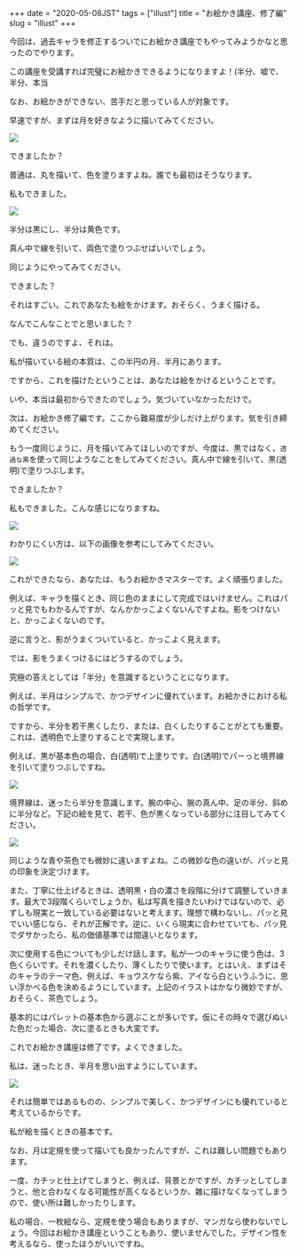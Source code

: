 +++
date = "2020-05-08JST"
tags = ["illust"]
title = "お絵かき講座、修了編"
slug = "illust"
+++

今回は、過去キャラを修正するついでにお絵かき講座でもやってみようかなと思ったのでやります。

この講座を受講すれば完璧にお絵かきできるようになりますよ！(半分、嘘で、半分、本当

なお、お絵かきができない、苦手だと思っている人が対象です。

早速ですが、まずは月を好きなように描いてみてください。

![](https://github.com/syui/mstdn.page/raw/master/img/mastodon/media_attachments/files/000/000/014/small/4fc73dc235c4afc1.png)

できましたか？

普通は、丸を描いて、色を塗りますよね。誰でも最初はそうなります。

私もできました。

![](https://github.com/syui/mstdn.page/raw/master/img/mastodon/media_attachments/files/000/000/012/small/86acab91d428230b.png)

半分は黒にし、半分は黄色です。

真ん中で線を引いて、両色で塗りつぶせばいいでしょう。

同じようにやってみてください。

できました？

それはすごい。これであなたも絵をかけます。おそらく、うまく描ける。

なんでこんなことでと思いました？

でも、違うのですよ、それは。

私が描いている絵の本質は、この半円の月、半月にあります。

ですから、これを描けたということは、あなたは絵をかけるということです。

いや、本当は最初からできたのでしょう。気づいていなかっただけで。

次は、お絵かき修了編です。ここから難易度が少しだけ上がります。気を引き締めてください。

もう一度同じように、月を描いてみてほしいのですが、今度は、黒ではなく、`透過な黒`を使って同じようなことをしてみてください。真ん中で線を引いて、黒(透明)で塗りつぶします。

できましたか？

私もできました。こんな感じになりますね。

![](https://github.com/syui/mstdn.page/raw/master/img/mastodon/media_attachments/files/000/000/016/small/88a05d55f21449ff.png)

わかりにくい方は、以下の画像を参考にしてみてください。

![](https://github.com/syui/mstdn.page/raw/master/img/mastodon/media_attachments/files/000/000/010/small/af00c0c43ade21ed.jpg)

これができたなら、あなたは、もうお絵かきマスターです。よく頑張りました。

例えば、キャラを描くとき、同じ色のままにして完成ではいけません。これはパッと見でもわかるんですが、なんかかっこよくないんですよね。影をつけないと、かっこよくないのです。

逆に言うと、影がうまくついていると、かっこよく見えます。

では、影をうまくつけるにはどうするのでしょう。

究極の答えとしては「半分」を意識するということになります。

例えば、半月はシンプルで、かつデザインに優れています。お絵かきにおける私の哲学です。

ですから、半分を若干黒くしたり、または、白くしたりすることがとても重要。これは、透明色で上塗りすることで実現します。

例えば、黒が基本色の場合、白(透明)で上塗りです。白(透明)でパーっと境界線を引いて塗りつぶしですね。

![](https://github.com/syui/mstdn.page/raw/master/img/mastodon/media_attachments/files/000/000/011/small/981b713f53bfd258.jpg)

境界線は、迷ったら半分を意識します。腕の中心、腕の真ん中、足の半分、斜めに半分など。下記の絵を見て、若干、色が黒くなっている部分に注目してみてください。

![](https://github.com/syui/mstdn.page/raw/master/img/mastodon/media_attachments/files/000/000/015/original/abbb4de9d7847a25.png)

同じような青や茶色でも微妙に違いますよね。この微妙な色の違いが、パッと見の印象を決定づけます。

また、丁寧に仕上げるときは、透明黒・白の濃さを段階に分けて調整していきます。最大で3段階くらいでしょうか。私は写真を描きたいわけではないので、必ずしも現実と一致している必要はないと考えます。理想で構わないし、パッと見でいい感じなら、それが正解です。逆に、いくら現実に合わせていても、パッ見でダサかったら、私の価値基準では間違いとなります。

次に使用する色についても少しだけ話します。私が一つのキャラに使う色は、3色くらいです。それを濃くしたり、薄くしたりで使います。とはいえ、まずはそのキャラのテーマ色、例えば、キョウスケなら紫、アイなら白というふうに、思い浮かべる色を決めるようにしています。上記のイラストはかなり微妙ですが、おそらく、茶色でしょう。

基本的にはパレットの基本色から選ぶことが多いです。仮にその時々で選びぬいた色だった場合、次に塗るときも大変です。

これでお絵かき講座は修了です。よくできました。

私は、迷ったとき、半月を思い出すようにしています。

![](https://github.com/syui/mstdn.page/raw/master/img/mastodon/media_attachments/files/000/000/012/small/86acab91d428230b.png)

それは簡単ではあるものの、シンプルで美しく、かつデザインにも優れていると考えているからです。

私が絵を描くときの基本です。

なお、月は定規を使って描いても良かったんですが、これは難しい問題でもあります。

一度、カチッと仕上げてしまうと、例えば、背景とかですが、カチッとしてしまうと、他と合わなくなる可能性が高くなるというか、雑に描けなくなってしまうので、使い所は難しかったりします。

私の場合、一枚絵なら、定規を使う場合もありますが、マンガなら使わないでしょう。今回はお絵かき講座ということもあり、使いませんでした。デザイン性を考えるなら、使ったほうがいいですね。

